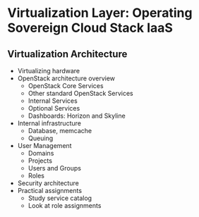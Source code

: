 # Virtualization Layer: Operating Sovereign Cloud Stack IaaS

## Virtualization Architecture
* Virtualizing hardware
* OpenStack architecture overview
    * OpenStack Core Services
    * Other standard OpenStack Services
    * Internal Services
    * Optional Services
    * Dashboards: Horizon and Skyline
* Internal infrastructure
    * Database, memcache
    * Queuing
* User Management
    * Domains
    * Projects
    * Users and Groups
    * Roles
* Security architecture
* Practical assignments
    * Study service catalog
    * Look at role assignments

